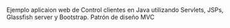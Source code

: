 Ejemplo aplicaion web de Control clientes en Java utilizando Servlets, JSPs, Glassfish server y Bootstrap.
Patrón de diseño MVC
